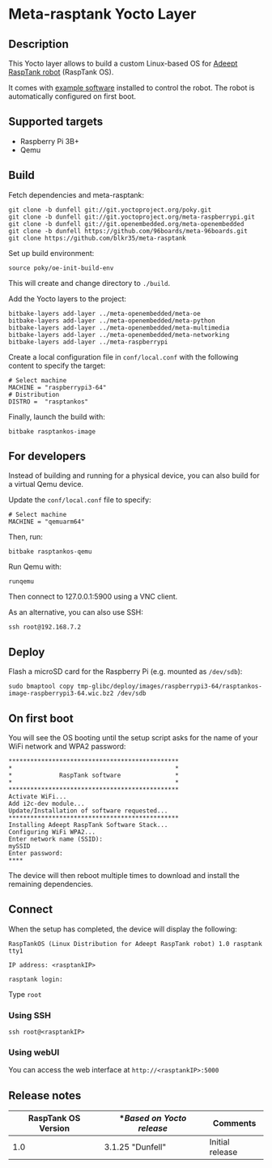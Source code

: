 # Meta-rasptank Yocto Layer

## Description

This Yocto layer allows to build a custom Linux-based OS for [Adeept RaspTank robot](https://www.adeept.com/adeept-rasptank-wifi-wireless-smart-robot-car-kit-for-raspberry-pi-4-3-model-b-b-tank-tracked-robot-with-4-dof-robotic-arm-opencv-target-tracking_p0121.html) (RaspTank OS).

It comes with [example software](https://github.com/blkr35/Adeept_RaspTank) installed to control the robot. The robot is automatically configured on first boot.

## Supported targets
* Raspberry Pi 3B+
* Qemu

## Build

Fetch dependencies and meta-rasptank:
```
git clone -b dunfell git://git.yoctoproject.org/poky.git
git clone -b dunfell git://git.yoctoproject.org/meta-raspberrypi.git
git clone -b dunfell git://git.openembedded.org/meta-openembedded
git clone -b dunfell https://github.com/96boards/meta-96boards.git
git clone https://github.com/blkr35/meta-rasptank
```

Set up build environment:
```
source poky/oe-init-build-env
```
This will create and change directory to `./build`.

Add the Yocto layers to the project:
```
bitbake-layers add-layer ../meta-openembedded/meta-oe
bitbake-layers add-layer ../meta-openembedded/meta-python
bitbake-layers add-layer ../meta-openembedded/meta-multimedia
bitbake-layers add-layer ../meta-openembedded/meta-networking
bitbake-layers add-layer ../meta-raspberrypi
```

Create a local configuration file in `conf/local.conf` with the following content to specify the target:
```
# Select machine
MACHINE = "raspberrypi3-64"
# Distribution
DISTRO =  "rasptankos"
```

Finally, launch the build with:
```
bitbake rasptankos-image
```

## For developers

Instead of building and running for a physical device, you can also build for a virtual Qemu device.

Update the `conf/local.conf` file to specify:
```
# Select machine
MACHINE = "qemuarm64"
```

Then, run:
```
bitbake rasptankos-qemu
```

Run Qemu with:
```
runqemu
```
Then connect to 127.0.0.1:5900 using a VNC client.

As an alternative, you can also use SSH:
```
ssh root@192.168.7.2
```

## Deploy

Flash a microSD card for the Raspberry Pi (e.g. mounted as `/dev/sdb`):
```
sudo bmaptool copy tmp-glibc/deploy/images/raspberrypi3-64/rasptankos-image-raspberrypi3-64.wic.bz2 /dev/sdb
```

## On first boot

You will see the OS booting until the setup script asks for the name of your WiFi network and WPA2 password:
```
***********************************************
*                                             *
*             RaspTank software               *
*                                             *
***********************************************
Activate WiFi...
Add i2c-dev module...
Update/Installation of software requested...
***********************************************
Installing Adeept RaspTank Software Stack...
Configuring WiFi WPA2...
Enter network name (SSID):
mySSID
Enter password:
****
```
The device will then reboot multiple times to download and install the remaining dependencies.

## Connect

When the setup has completed, the device will display the following:
```
RaspTankOS (Linux Distribution for Adeept RaspTank robot) 1.0 rasptank tty1

IP address: <rasptankIP>

rasptank login:
```
Type `root`

### Using SSH
```
ssh root@<rasptankIP>
```

### Using webUI
You can access the web interface at `http://<rasptankIP>:5000`

## Release notes

| **RaspTank OS Version** | **Based on Yocto release* | **Comments** |
|-- |-- |-- |
| 1.0 | 3.1.25 "Dunfell" | Initial release |
